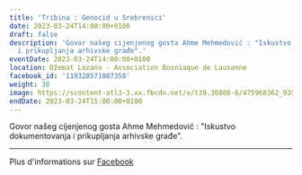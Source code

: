 ```yaml
---
title: 'Tribina : Genocid u Srebrenici'
date: 2023-03-24T14:00:00+0100
draft: false
description: 'Govor našeg cijenjenog gosta Ahme Mehmedović : "Iskustvo dokumentovanja
  i prikupljanja arhivske građe".'
eventDate: 2023-03-24T14:00:00+0100
location: Džemat Lozana - Association Bosniaque de Lausanne
facebook_id: '119328571087358'
weight: 30
image: https://scontent-atl3-3.xx.fbcdn.net/v/t39.30808-6/475968362_935496025377664_1254503329331924344_n.jpg?_nc_cat=109&ccb=1-7&_nc_sid=9e60e4&_nc_ohc=GC0qHiAADLsQ7kNvwFb4Kt9&_nc_oc=Admzulp8O3Xik6Z_8_li3spaZYzsJRw4rEV2z_A2z5uyYX0C-zFfSXYOxpdw6_hqDX8&_nc_zt=23&_nc_ht=scontent-atl3-3.xx&edm=ABTKTjYEAAAA&_nc_gid=6ddPicot3PUxnWjVFBE2Tw&oh=00_AfF0LpYe5jnxIabYeYI4CM0WiPW-e-GzAAsjbBhUHuHaeQ&oe=68101707
endDate: 2023-03-24T15:00:00+0100
---
```


Govor našeg cijenjenog gosta Ahme Mehmedović : "Iskustvo dokumentovanja i prikupljanja arhivske građe".

---

Plus d'informations sur [Facebook](https://facebook.com/events/119328571087358)